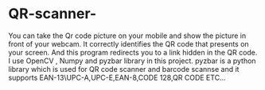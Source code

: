 # QR-scanner-
You can take the Qr code picture on your mobile and show the picture in
front of your webcam. It correctly identifies the QR code that presents on
your screen. And this program redirects you to a link hidden in the QR code.
I use OpenCV , Numpy and pyzbar library in this project.
pyzbar is a python library which is used for QR code scanner and barcode scannse and it supports EAN-13\UPC-A,UPC-E,EAN-8,CODE 128,QR CODE ETC...

